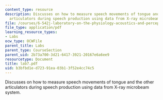 ```yaml
---
content_type: resource
description: Discusses on how to measure speech movements of tongue and the other
  articulators during speech production using data from X-ray microbeam system.
file: /courses/6-542j-laboratory-on-the-physiology-acoustics-and-perception-of-speech-fall-2005/b3bfbd1ed72391ea03b13f52e4cc74c5_lab7.pdf
file_type: application/pdf
learning_resource_types:
- Labs
ocw_type: OCWFile
parent_title: Labs
parent_type: CourseSection
parent_uid: 2b73a700-3d21-6417-3921-20167e6a6ee9
resourcetype: Document
title: lab7.pdf
uid: b3bfbd1e-d723-91ea-03b1-3f52e4cc74c5
---
```

Discusses on how to measure speech movements of tongue and the other articulators during speech production using data from X-ray microbeam system.

